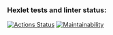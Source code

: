 ### Hexlet tests and linter status:
[![Actions Status](https://github.com/sergeloie/algorithms-project-69/workflows/hexlet-check/badge.svg)](https://github.com/sergeloie/algorithms-project-69/actions)
[![Maintainability](https://api.codeclimate.com/v1/badges/6ade59acbf5b58dce602/maintainability)](https://codeclimate.com/github/sergeloie/algorithms-project-69/maintainability)
